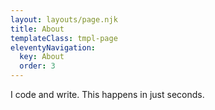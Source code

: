 ```yaml
---
layout: layouts/page.njk
title: About
templateClass: tmpl-page
eleventyNavigation:
  key: About
  order: 3
---
```


I code and write. This happens in just seconds.

<script crossorigin src="https://unpkg.com/@memorista/client-ui@2/dist/index.bundle.js"></script>
<x-memorista api-key="f1f93679-ec1c-4c63-9673-d6454eae7249"></x-memorista>
